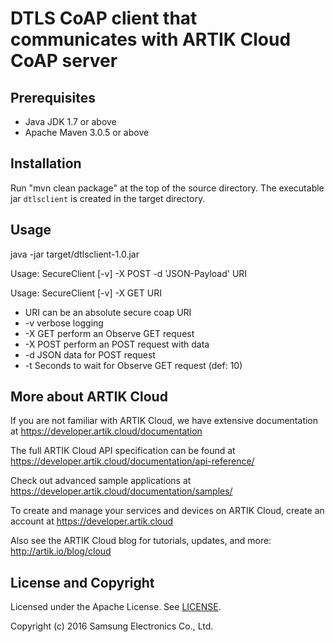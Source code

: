 # DTLS CoAP client that communicates with ARTIK Cloud CoAP server

Prerequisites
-------------

 - Java JDK 1.7 or above
 - Apache Maven 3.0.5 or above

Installation
---------------------

Run "mvn clean package" at the top of the source directory.
The executable jar `dtlsclient` is created in the target directory.

Usage
------

java -jar target/dtlsclient-1.0.jar

Usage: SecureClient [-v] -X POST -d 'JSON-Payload' URI

Usage: SecureClient [-v] -X GET URI

 - URI can be an absolute secure coap URI
 - -v          verbose logging
 - -X GET      perform an Observe GET request
 - -X POST     perform an POST request with data
 - -d <data>   JSON data for POST request
 - -t <sec>    Seconds to wait for Observe GET request (def: 10)

More about ARTIK Cloud
----------------------

If you are not familiar with ARTIK Cloud, we have extensive documentation at https://developer.artik.cloud/documentation

The full ARTIK Cloud API specification can be found at https://developer.artik.cloud/documentation/api-reference/

Check out advanced sample applications at https://developer.artik.cloud/documentation/samples/

To create and manage your services and devices on ARTIK Cloud, create an account at https://developer.artik.cloud

Also see the ARTIK Cloud blog for tutorials, updates, and more: http://artik.io/blog/cloud

License and Copyright
---------------------

Licensed under the Apache License. See [LICENSE](https://github.com/artikcloud/tutorial-java-dtls-coap-client/blob/master/LICENSE).

Copyright (c) 2016 Samsung Electronics Co., Ltd.
